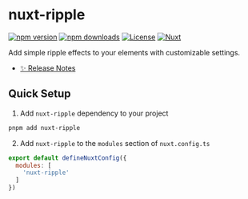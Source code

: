 # nuxt-ripple

[![npm version][npm-version-src]][npm-version-href]
[![npm downloads][npm-downloads-src]][npm-downloads-href]
[![License][license-src]][license-href]
[![Nuxt][nuxt-src]][nuxt-href]

Add simple ripple effects to your elements with customizable settings.

- [✨ Release Notes](https://github.com/ahmedrangel/nuxt-ripple/blob/main/CHANGELOG.md)

## Quick Setup

1. Add `nuxt-ripple` dependency to your project

```bash
pnpm add nuxt-ripple
```

2. Add `nuxt-ripple` to the `modules` section of `nuxt.config.ts`

```js
export default defineNuxtConfig({
  modules: [
    'nuxt-ripple'
  ]
})
```

<!-- Badges -->
[npm-version-src]: https://img.shields.io/npm/v/nuxt-ripple/latest.svg?style=flat&colorA=020420&colorB=00DC82
[npm-version-href]: https://npmjs.com/package/nuxt-ripple

[npm-downloads-src]: https://img.shields.io/npm/dm/nuxt-ripple.svg?style=flat&colorA=020420&colorB=00DC82
[npm-downloads-href]: https://npm.chart.dev/nuxt-ripple

[license-src]: https://img.shields.io/npm/l/nuxt-ripple.svg?style=flat&colorA=020420&colorB=00DC82
[license-href]: https://npmjs.com/package/nuxt-ripple

[nuxt-src]: https://img.shields.io/badge/Nuxt-020420?logo=nuxt.js
[nuxt-href]: https://nuxt.com